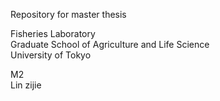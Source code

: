 Repository for master thesis

Fisheries Laboratory    
Graduate School of Agriculture and Life Science   
University of Tokyo 

M2  
Lin zijie
